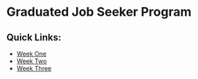 # Graduated Job Seeker Program

## Quick Links:

* [Week One](/week-one)
* [Week Two](/week-two)
* [Week Three](/week-three)
